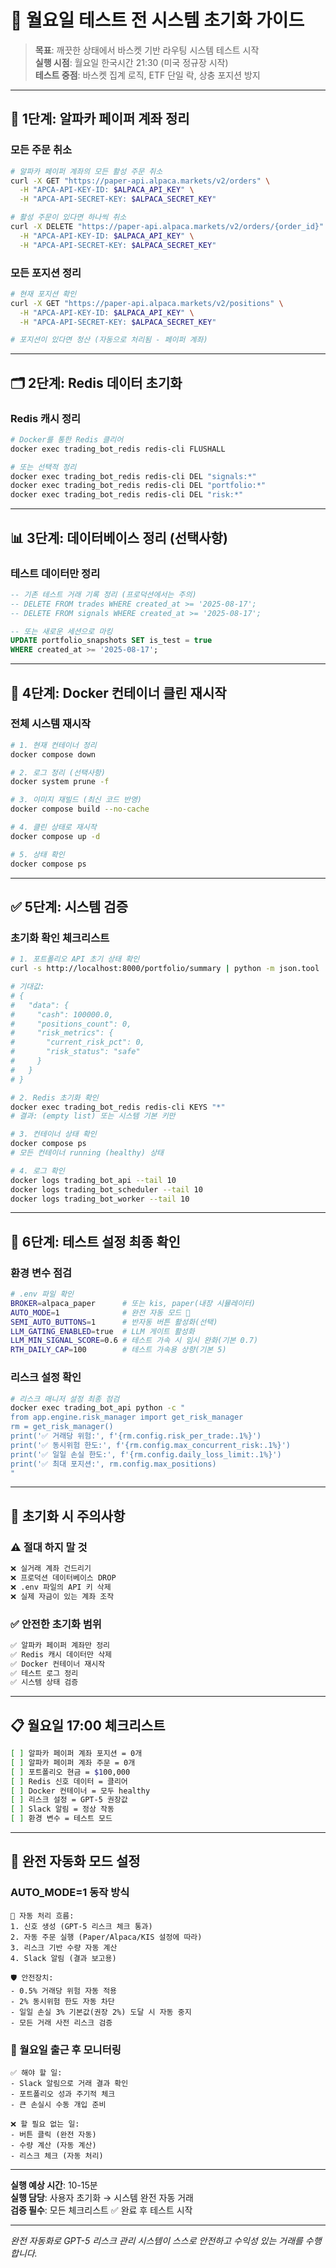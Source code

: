 # 🔄 월요일 테스트 전 시스템 초기화 가이드

> **목표**: 깨끗한 상태에서 바스켓 기반 라우팅 시스템 테스트 시작  
> **실행 시점**: 월요일 한국시간 21:30 (미국 정규장 시작)  
> **테스트 중점**: 바스켓 집계 로직, ETF 단일 락, 상충 포지션 방지

---

## 🧹 1단계: 알파카 페이퍼 계좌 정리

### 모든 주문 취소
```bash
# 알파카 페이퍼 계좌의 모든 활성 주문 취소
curl -X GET "https://paper-api.alpaca.markets/v2/orders" \
  -H "APCA-API-KEY-ID: $ALPACA_API_KEY" \
  -H "APCA-API-SECRET-KEY: $ALPACA_SECRET_KEY"

# 활성 주문이 있다면 하나씩 취소
curl -X DELETE "https://paper-api.alpaca.markets/v2/orders/{order_id}" \
  -H "APCA-API-KEY-ID: $ALPACA_API_KEY" \
  -H "APCA-API-SECRET-KEY: $ALPACA_SECRET_KEY"
```

### 모든 포지션 정리
```bash
# 현재 포지션 확인
curl -X GET "https://paper-api.alpaca.markets/v2/positions" \
  -H "APCA-API-KEY-ID: $ALPACA_API_KEY" \
  -H "APCA-API-SECRET-KEY: $ALPACA_SECRET_KEY"

# 포지션이 있다면 청산 (자동으로 처리됨 - 페이퍼 계좌)
```

---

## 🗂️ 2단계: Redis 데이터 초기화

### Redis 캐시 정리
```bash
# Docker를 통한 Redis 클리어
docker exec trading_bot_redis redis-cli FLUSHALL

# 또는 선택적 정리
docker exec trading_bot_redis redis-cli DEL "signals:*"
docker exec trading_bot_redis redis-cli DEL "portfolio:*"
docker exec trading_bot_redis redis-cli DEL "risk:*"
```

---

## 📊 3단계: 데이터베이스 정리 (선택사항)

### 테스트 데이터만 정리
```sql
-- 기존 테스트 거래 기록 정리 (프로덕션에서는 주의)
-- DELETE FROM trades WHERE created_at >= '2025-08-17';
-- DELETE FROM signals WHERE created_at >= '2025-08-17';

-- 또는 새로운 세션으로 마킹
UPDATE portfolio_snapshots SET is_test = true 
WHERE created_at >= '2025-08-17';
```

---

## 🔧 4단계: Docker 컨테이너 클린 재시작

### 전체 시스템 재시작
```bash
# 1. 현재 컨테이너 정리
docker compose down

# 2. 로그 정리 (선택사항)
docker system prune -f

# 3. 이미지 재빌드 (최신 코드 반영)
docker compose build --no-cache

# 4. 클린 상태로 재시작
docker compose up -d

# 5. 상태 확인
docker compose ps
```

---

## ✅ 5단계: 시스템 검증

### 초기화 확인 체크리스트
```bash
# 1. 포트폴리오 API 초기 상태 확인
curl -s http://localhost:8000/portfolio/summary | python -m json.tool

# 기대값:
# {
#   "data": {
#     "cash": 100000.0,
#     "positions_count": 0,
#     "risk_metrics": {
#       "current_risk_pct": 0,
#       "risk_status": "safe"
#     }
#   }
# }

# 2. Redis 초기화 확인
docker exec trading_bot_redis redis-cli KEYS "*"
# 결과: (empty list) 또는 시스템 기본 키만

# 3. 컨테이너 상태 확인
docker compose ps
# 모든 컨테이너 running (healthy) 상태

# 4. 로그 확인
docker logs trading_bot_api --tail 10
docker logs trading_bot_scheduler --tail 10
docker logs trading_bot_worker --tail 10
```

---

## 🎯 6단계: 테스트 설정 최종 확인

### 환경 변수 점검
```bash
# .env 파일 확인
BROKER=alpaca_paper      # 또는 kis, paper(내장 시뮬레이터)
AUTO_MODE=1              # 완전 자동 모드 🤖
SEMI_AUTO_BUTTONS=1      # 반자동 버튼 활성화(선택)
LLM_GATING_ENABLED=true  # LLM 게이트 활성화
LLM_MIN_SIGNAL_SCORE=0.6 # 테스트 가속 시 임시 완화(기본 0.7)
RTH_DAILY_CAP=100        # 테스트 가속용 상향(기본 5)
```

### 리스크 설정 확인
```bash
# 리스크 매니저 설정 최종 점검
docker exec trading_bot_api python -c "
from app.engine.risk_manager import get_risk_manager
rm = get_risk_manager()
print('✅ 거래당 위험:', f'{rm.config.risk_per_trade:.1%}')
print('✅ 동시위험 한도:', f'{rm.config.max_concurrent_risk:.1%}')
print('✅ 일일 손실 한도:', f'{rm.config.daily_loss_limit:.1%}')
print('✅ 최대 포지션:', rm.config.max_positions)
"
```

---

## 🚨 초기화 시 주의사항

### ⚠️ 절대 하지 말 것
```bash
❌ 실거래 계좌 건드리기
❌ 프로덕션 데이터베이스 DROP
❌ .env 파일의 API 키 삭제
❌ 실제 자금이 있는 계좌 조작
```

### ✅ 안전한 초기화 범위
```bash
✅ 알파카 페이퍼 계좌만 정리
✅ Redis 캐시 데이터만 삭제
✅ Docker 컨테이너 재시작
✅ 테스트 로그 정리
✅ 시스템 상태 검증
```

---

## 📋 월요일 17:00 체크리스트

```bash
[ ] 알파카 페이퍼 계좌 포지션 = 0개
[ ] 알파카 페이퍼 계좌 주문 = 0개  
[ ] 포트폴리오 현금 = $100,000
[ ] Redis 신호 데이터 = 클리어
[ ] Docker 컨테이너 = 모두 healthy
[ ] 리스크 설정 = GPT-5 권장값
[ ] Slack 알림 = 정상 작동
[ ] 환경 변수 = 테스트 모드
```

---

## 🤖 완전 자동화 모드 설정

### AUTO_MODE=1 동작 방식
```
🔄 자동 처리 흐름:
1. 신호 생성 (GPT-5 리스크 체크 통과)
2. 자동 주문 실행 (Paper/Alpaca/KIS 설정에 따라)
3. 리스크 기반 수량 자동 계산
4. Slack 알림 (결과 보고용)

🛡️ 안전장치:
- 0.5% 거래당 위험 자동 적용
- 2% 동시위험 한도 자동 차단
- 일일 손실 3% 기본값(권장 2%) 도달 시 자동 중지
- 모든 거래 사전 리스크 검증
```

### 📱 월요일 출근 후 모니터링
```
✅ 해야 할 일:
- Slack 알림으로 거래 결과 확인
- 포트폴리오 성과 주기적 체크
- 큰 손실시 수동 개입 준비

❌ 할 필요 없는 일:
- 버튼 클릭 (완전 자동)
- 수량 계산 (자동 계산)
- 리스크 체크 (자동 처리)
```

---

**실행 예상 시간**: 10-15분  
**실행 담당**: 사용자 초기화 → 시스템 완전 자동 거래  
**검증 필수**: 모든 체크리스트 ✅ 완료 후 테스트 시작  

---

*완전 자동화로 GPT-5 리스크 관리 시스템이 스스로 안전하고 수익성 있는 거래를 수행합니다.*
